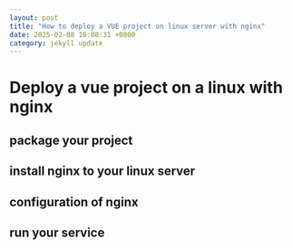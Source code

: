```yaml
---
layout: post
title: "How to deploy a VUE project on linux server with nginx"
date: 2025-02-08 10:08:31 +0800
category: jekyll update
---
```

# Deploy a vue project on a linux with nginx
## package your project

## install nginx to your linux server

## configuration of nginx

## run your service